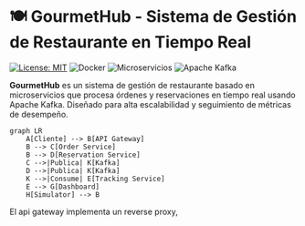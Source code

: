 # 🍽️ GourmetHub - Sistema de Gestión de Restaurante en Tiempo Real

[![License:
MIT](https://img.shields.io/badge/License-MIT-yellow.svg)](https://opensource.org/licenses/MIT)
![Docker](https://img.shields.io/badge/Docker-Containers-blue)
![Microservicios](https://img.shields.io/badge/Architecture-Microservices-green)
![Apache Kafka](https://img.shields.io/badge/Apache_Kafka-Streaming-orange)

**GourmetHub** es un sistema de gestión de restaurante basado en microservicios
que procesa órdenes y reservaciones en tiempo real usando Apache Kafka. Diseñado
para alta escalabilidad y seguimiento de métricas de desempeño.

```mermaid
graph LR
    A[Cliente] --> B[API Gateway]
    B --> C[Order Service]
    B --> D[Reservation Service]
    C -->|Publica| K[Kafka]
    D -->|Publica| K[Kafka]
    K -->|Consume| E[Tracking Service]
    E --> G[Dashboard]
    H[Simulator] --> B
```
El api gateway implementa un reverse proxy,
